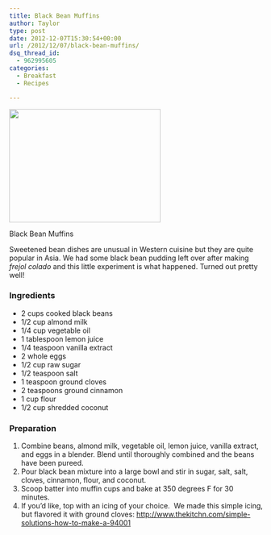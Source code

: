 ```yaml
---
title: Black Bean Muffins
author: Taylor
type: post
date: 2012-12-07T15:30:54+00:00
url: /2012/12/07/black-bean-muffins/
dsq_thread_id:
  - 962995605
categories:
  - Breakfast
  - Recipes

---
```

<div id="attachment_2259" style="width: 310px" class="wp-caption alignright">
  <a href="{{% mediaroot %}}uploads/2012/12/PC061989-001.jpg" rel="lightbox[2252]"><img class="size-medium wp-image-2259" title="Black Bean Muffins" src="{{% mediaroot %}}uploads/2012/12/PC061989-001-300x225.jpg" alt="" width="300" height="225" srcset="{{% mediaroot %}}uploads/2012/12/PC061989-001-300x225.jpg 300w, {{% mediaroot %}}uploads/2012/12/PC061989-001.jpg 800w" sizes="(max-width: 300px) 100vw, 300px" /></a>
  
  <p class="wp-caption-text">
    Black Bean Muffins
  </p>
</div>

Sweetened bean dishes are unusual in Western cuisine but they are quite popular in Asia. We had some black bean pudding left over after making _frejol colado_ and this little experiment is what happened. Turned out pretty well!

### Ingredients

  * 2 cups cooked black beans
  * 1/2 cup almond milk
  * 1/4 cup vegetable oil
  * 1 tablespoon lemon juice
  * 1/4 teaspoon vanilla extract
  * 2 whole eggs
  * 1/2 cup raw sugar
  * 1/2 teaspoon salt
  * 1 teaspoon ground cloves
  * 2 teaspoons ground cinnamon
  * 1 cup flour
  * 1/2 cup shredded coconut

### Preparation

  1. Combine beans, almond milk, vegetable oil, lemon juice, vanilla extract, and eggs in a blender. Blend until thoroughly combined and the beans have been pureed.
  2. Pour black bean mixture into a large bowl and stir in sugar, salt, salt, cloves, cinnamon, flour, and coconut.
  3. Scoop batter into muffin cups and bake at 350 degrees F for 30 minutes.
  4. If you&#8217;d like, top with an icing of your choice.  We made this simple icing, but flavored it with ground cloves: <a title="Simple Icing" href="http://www.thekitchn.com/simple-solutions-how-to-make-a-94001" target="_blank">http://www.thekitchn.com/simple-solutions-how-to-make-a-94001</a>